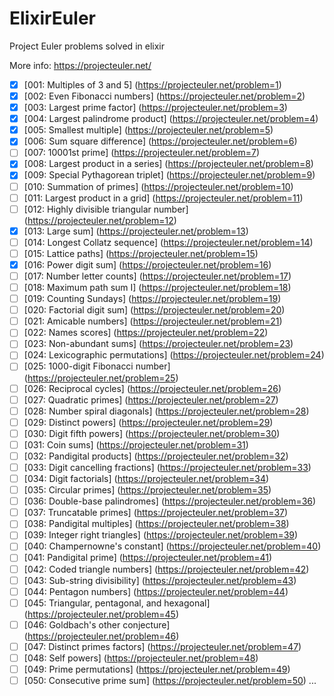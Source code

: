 # ElixirEuler

Project Euler problems solved in elixir

More info: https://projecteuler.net/

- [x] [001: Multiples of 3 and 5] (https://projecteuler.net/problem=1)
- [x] [002: Even Fibonacci numbers] (https://projecteuler.net/problem=2)
- [x] [003: Largest prime factor] (https://projecteuler.net/problem=3)
- [x] [004: Largest palindrome product] (https://projecteuler.net/problem=4)
- [x] [005: Smallest multiple] (https://projecteuler.net/problem=5)
- [x] [006: Sum square difference] (https://projecteuler.net/problem=6)
- [ ] [007: 10001st prime] (https://projecteuler.net/problem=7)
- [x] [008: Largest product in a series] (https://projecteuler.net/problem=8)
- [x] [009: Special Pythagorean triplet] (https://projecteuler.net/problem=9)
- [ ] [010: Summation of primes] (https://projecteuler.net/problem=10)
- [ ] [011: Largest product in a grid] (https://projecteuler.net/problem=11)
- [ ] [012: Highly divisible triangular number] (https://projecteuler.net/problem=12)
- [x] [013: Large sum] (https://projecteuler.net/problem=13)
- [ ] [014: Longest Collatz sequence] (https://projecteuler.net/problem=14)
- [ ] [015: Lattice paths] (https://projecteuler.net/problem=15)
- [x] [016: Power digit sum] (https://projecteuler.net/problem=16)
- [ ] [017: Number letter counts] (https://projecteuler.net/problem=17)
- [ ] [018: Maximum path sum I] (https://projecteuler.net/problem=18)
- [ ] [019: Counting Sundays] (https://projecteuler.net/problem=19)
- [ ] [020: Factorial digit sum] (https://projecteuler.net/problem=20)
- [ ] [021: Amicable numbers] (https://projecteuler.net/problem=21)
- [ ] [022: Names scores] (https://projecteuler.net/problem=22)
- [ ] [023: Non-abundant sums] (https://projecteuler.net/problem=23)
- [ ] [024: Lexicographic permutations] (https://projecteuler.net/problem=24)
- [ ] [025: 1000-digit Fibonacci number] (https://projecteuler.net/problem=25)
- [ ] [026: Reciprocal cycles] (https://projecteuler.net/problem=26)
- [ ] [027: Quadratic primes] (https://projecteuler.net/problem=27)
- [ ] [028: Number spiral diagonals] (https://projecteuler.net/problem=28)
- [ ] [029: Distinct powers] (https://projecteuler.net/problem=29)
- [ ] [030: Digit fifth powers] (https://projecteuler.net/problem=30)
- [ ] [031: Coin sums] (https://projecteuler.net/problem=31)
- [ ] [032: Pandigital products] (https://projecteuler.net/problem=32)
- [ ] [033: Digit cancelling fractions] (https://projecteuler.net/problem=33)
- [ ] [034: Digit factorials] (https://projecteuler.net/problem=34)
- [ ] [035: Circular primes] (https://projecteuler.net/problem=35)
- [ ] [036: Double-base palindromes] (https://projecteuler.net/problem=36)
- [ ] [037: Truncatable primes] (https://projecteuler.net/problem=37)
- [ ] [038: Pandigital multiples] (https://projecteuler.net/problem=38)
- [ ] [039: Integer right triangles] (https://projecteuler.net/problem=39)
- [ ] [040: Champernowne's constant] (https://projecteuler.net/problem=40)
- [ ] [041: Pandigital prime] (https://projecteuler.net/problem=41)
- [ ] [042: Coded triangle numbers] (https://projecteuler.net/problem=42)
- [ ] [043: Sub-string divisibility] (https://projecteuler.net/problem=43)
- [ ] [044: Pentagon numbers] (https://projecteuler.net/problem=44)
- [ ] [045: Triangular, pentagonal, and hexagonal] (https://projecteuler.net/problem=45)
- [ ] [046: Goldbach's other conjecture] (https://projecteuler.net/problem=46)
- [ ] [047: Distinct primes factors] (https://projecteuler.net/problem=47)
- [ ] [048: Self powers] (https://projecteuler.net/problem=48)
- [ ] [049: Prime permutations] (https://projecteuler.net/problem=49)
- [ ] [050: Consecutive prime sum] (https://projecteuler.net/problem=50)
...